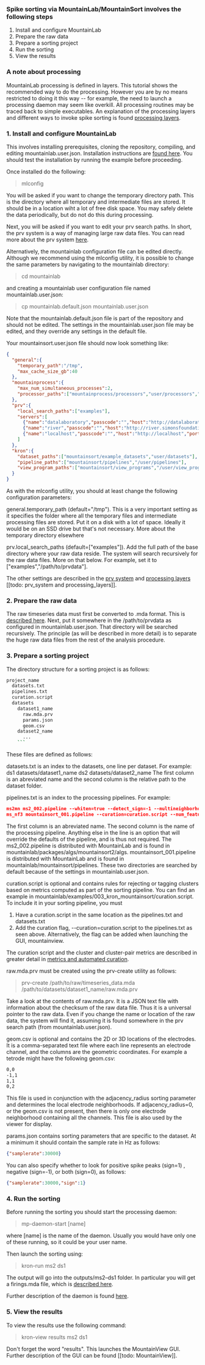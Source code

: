 ### Spike sorting via MountainLab/MountainSort involves the following steps

1. Install and configure MountainLab
2. Prepare the raw data
3. Prepare a sorting project
4. Run the sorting
5. View the results

### A note about processing

MountainLab processing is defined in layers. This tutorial shows the recommended way to do the processing. However you are by no means restricted to doing it this way -- for example, the need to launch a processing daemon may seem like overkill. All processing routines may be traced back to simple executables. An explanation of the processing layers and different ways to invoke spike sorting is found [processing layers](processing_layers.md).

### 1. Install and configure MountainLab

This involves installing prerequisites, cloning the repository, compiling, and editing mountainlab.user.json. Installation instructions are [found here](installation.md). You should test the installation by running the example before proceeding.

Once installed do the following:

> mlconfig

You will be asked if you want to change the temporary directory path. This is the directory where all temporary and intermediate files are stored. It should be in a location wiht a lot of free disk space. You may safely delete the data periodically, but do not do this during processing.

Next, you will be asked if you want to edit your prv search paths. In short, the prv system is a way of managing large raw data files. You can read more about the prv system [here](prv_system.md).

Alternatively, the mountainlab configuration file can be edited directly. Although we recommend using the mlconfig utility, it is possible to change the same parameters by navigating to the mountainlab directory:

> cd mountainlab

and creating a mountainlab user configuration file named mountainlab.user.json:

> cp mountainlab.default.json mountainlab.user.json

Note that the mountainlab.default.json file is part of the repository and should not be edited. The settings in the mountainlab.user.json file may be edited, and they override any settings in the default file. 

Your mountainsort.user.json file should now look something like:
```json
{
  "general":{
    "temporary_path":"/tmp",
    "max_cache_size_gb":40
  },
  "mountainprocess":{
    "max_num_simultaneous_processes":2,
    "processor_paths":["mountainprocess/processors","user/processors","packages"]
  },
  "prv":{
    "local_search_paths":["examples"],
    "servers":[
      {"name":"datalaboratory","passcode":"","host":"http://datalaboratory.org","port":8080,"path":"/prv"},
      {"name":"river","passcode":"","host":"http://river.simonsfoundation.org","port":8080,"path":"/prv"},
      {"name":"localhost","passcode":"","host":"http://localhost","port":8080,"path":"/prv"}
    ]
  },
  "kron":{
    "dataset_paths":["mountainsort/example_datasets","user/datasets"],
    "pipeline_paths":["mountainsort/pipelines","/user/pipelines"],
    "view_program_paths":["mountainsort/view_programs","/user/view_programs"]
  }
}
```

As with the mlconfig utility, you should at least change the following configuration parameters:

general.temporary_path (default="/tmp"). This is a very important setting as it specifies the folder where all the temporary files and intermediate processing files are stored. Put it on a disk with a lot of space. Ideally it would be on an SSD drive but that's not necessary. More about the temporary directory elsewhere

prv.local_search_paths (default=["examples"]). Add the full path of the base directory where your raw data reside. The system will search recursively for the raw data files. More on that below. For example, set it to ["examples","/path/to/prvdata"].

The other settings are described in the [prv system](prv_system.md) and [processing layers](processing_layers.md) [[todo: prv_system and processing_layers]].

### 2. Prepare the raw data

The raw timeseries data must first be converted to .mda format. This is [described here](mda_format.md). Next, put it somewhere in the /path/to/prvdata as configured in mountainlab.user.json. That directory will be searched recursively. The principle (as will be described in more detail) is to separate the huge raw data files from the rest of the analysis procedure.

### 3. Prepare a sorting project

The directory structure for a sorting project is as follows:

```bash
project_name
  datasets.txt
  pipelines.txt
  curation.script
  datasets
    dataset1_name
      raw.mda.prv
      params.json
      geom.csv
    dataset2_name
      ...
    ```
```

These files are defined as follows:

datasets.txt is an index to the datasets, one line per dataset. For example:
ds1 datasets/dataset1_name
ds2 datasets/dataset2_name
The first column is an abreviated name and the second column is the relative path to the dataset folder.

pipelines.txt is an index to the processing pipelines. For example:
```json
ms2mn ms2_002.pipeline --whiten=true --detect_sign=-1 --multineighborhood=true --adjacency_radius=100 --mask_out_artifacts=true --curation=curation.script
ms_nf3 mountainsort_001.pipeline --curation=curation.script --num_features=3 --num_features2=3
```
The first column is an abreviated name. The second column is the name of the processing pipeline. Anything else in the line is an option that will override the defaults of the pipeline, and is thus not required. 
The ms2_002.pipeline is distributed with MountainLab and is found in mountainlab/packages/algs/mountainsort2/algs. mountainsort_001.pipeline is distributed with MountainLab and is found in mountainlab/mountainsort/pipelines. These two directories are searched by default because of the settings in mountainlab.user.json.

curation.script is optional and contains rules for rejecting or tagging clusters based on metrics computed as part of the sorting pipeline. You can find an example in mountainlab/examples/003_kron_mountainsort/curation.script. To include it in your sorting pipeline, you must 

1. Have a curation.script in the same location as the pipelines.txt and datasets.txt
2. Add the curation flag, --curation=curation.script to the pipelines.txt as seen above. Alternatively, the flag can be added when launching the GUI, mountainview.

The curation script and the cluster and cluster-pair metrics are described in greater detail in [metrics and automated curation](doc/metrics_automated_curation.md).

raw.mda.prv must be created using the prv-create utility as follows:

> prv-create /path/to/raw/timeseries_data.mda /path/to/datasets/dataset1_name/raw.mda.prv

Take a look at the contents of raw.mda.prv. It is a JSON text file with information about the checksum of the raw data file. Thus it is a universal pointer to the raw data.  Even if you change the name or location of the raw data, the system will find it, assuming it is found somewhere in the prv search path (from mountainlab.user.json).

geom.csv is optional and contains the 2D or 3D locations of the electrodes. It is a comma-separated text file where each line represents an electrode channel, and the columns are the geometric coordinates. For example a tetrode might have the following geom.csv:

```bash
0,0
-1,1
1,1
0,2
```

This file is used in conjunction with the adjacency_radius sorting parameter and determines the local electrode neighborhoods. If adjacency_radius=0, or the geom.csv is not present, then there is only one electrode neighborhood containing all the channels. This file is also used by the viewer for display.

params.json contains sorting parameters that are specific to the dataset. At a minimum it should contain the sample rate in Hz as follows:

```json
{"samplerate":30000}
```

You can also specify whether to look for positive spike peaks (sign=1) , negative (sign=-1), or both (sign=0), as follows:

```json
{"samplerate":30000,"sign":1}
```

### 4. Run the sorting

Before running the sorting you should start the processing daemon:

> mp-daemon-start [name]

where [name] is the name of the daemon. Usually you would have only one of these running, so it could be your user name.

Then launch the sorting using:

> kron-run ms2 ds1

The output will go into the outputs/ms2–ds1 folder. In particular you will get a firings.mda file, which is [described here](doc/mda_format.md).

Further description of the daemon is found [here](procesing_layers.md).

### 5. View the results

To view the results use the following command:

> kron-view results ms2 ds1

Don't forget the word "results". This launches the MountainView GUI. Further description of the GUI can be found [[todo: MountainView]].
